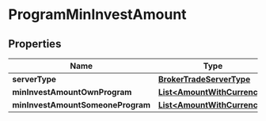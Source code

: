# ProgramMinInvestAmount

## Properties
Name | Type | Description | Notes
------------ | ------------- | ------------- | -------------
**serverType** | [**BrokerTradeServerType**](BrokerTradeServerType.md) |  |  [optional]
**minInvestAmountOwnProgram** | [**List&lt;AmountWithCurrency&gt;**](AmountWithCurrency.md) |  |  [optional]
**minInvestAmountSomeoneProgram** | [**List&lt;AmountWithCurrency&gt;**](AmountWithCurrency.md) |  |  [optional]
